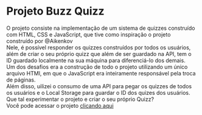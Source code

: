 # Projeto Buzz Quizz
O projeto consiste na implementação de um sistema de quizzes construído com HTML, CSS e JavaScript, que tive como inspiração o projeto construído por @Aikenkov<br>
Nele, é possível responder os quizzes construídos por todos os usuários, além de criar o seu próprio quizz que além de ser guardado na API, tem o ID guardado localmente na sua máquina para diferenciá-lo dos demais.<br>
Um dos desafios era a construção de todo o projeto utilizando um único arquivo HTMl, em que o JavaScript era inteiramente responsável pela troca de páginas.<br>
Além disso, uilizei o consumo de uma API para pegar os quizzes de todos os usuários e o Local Storage para guardar o ID dos quizes dos usuários. <br>
Que tal experimentar o projeto e criar o seu próprio Quizz? <br>
Você pode acessar o projeto <a href="https://victorhrdsilva.github.io/projetoBuzzQuizz/">clicando aqui<a/>
